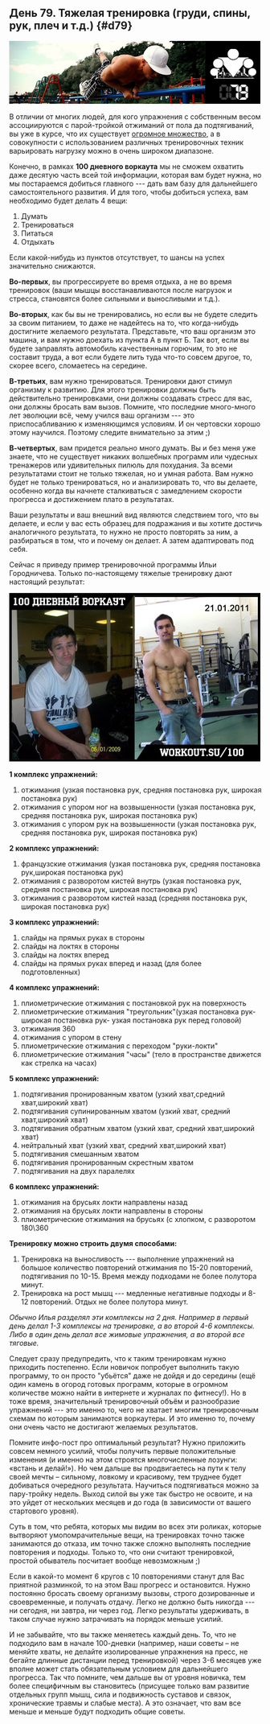 ## День 79. Тяжелая тренировка (груди, спины, рук, плеч и т.д.) {#d79}

![](src/img/79.jpg)

В отличии от многих людей, для кого упражнения с собственным весом ассоциируются с парой-тройкой отжиманий от пола да подтягиваний, вы уже в курсе, что их существует [огромное множество](http://workout.su/video/category/15), а в совокупности с использованием различных тренировочных техник варьировать нагрузку можно в очень широком диапазоне. 

Конечно, в рамках **100 дневного воркаута** мы не сможем охватить даже десятую часть всей той информации, которая вам будет нужна, но мы постараемся добиться главного --- дать вам базу для дальнейшего самостоятельного развития. И для того, чтобы добиться успеха, вам необходимо будет делать 4 вещи: 

1. Думать 
2. Тренироваться 
3. Питаться 
3. Отдыхать 

Если какой-нибудь из пунктов отсутствует, то шансы на успех значительно снижаются. 

**Во-первых**, вы прогрессируете во время отдыха, а не во время тренировок (ваши мышцы восстанавливаются после нагрузок и стресса, становятся более сильными и выносливыми и т.д.). 

**Во-вторых**, как бы вы не тренировались, но если вы не будете следить за своим питанием, то даже не надейтесь на то, что когда-нибудь достигните желаемого результата. Представьте, что ваш организм это машина, и вам нужно доехать из пункта А в пункт Б. Так вот, если вы будете заправлять автомобиль качественным горючим, то это не составит труда, а вот если будете лить туда что-то совсем другое, то, скорее всего, сломаетесь на середине. 

**В-третьих**, вам нужно тренироваться. Тренировки дают стимул организму к развитию. Для этого тренировки должны быть действительно тренировками, они должны создавать стресс для вас, они должны бросать вам вызов. Помните, что последние много-много лет эволюции всё, чему учился ваш организм --- это приспосабливанию к изменяющимся условиям. И он чертовски хорошо этому научился. Поэтому следите внимательно за этим ;) 

**В-четвертых**, вам придется реально много думать. Вы и без меня уже знаете, что не существует никаких волшебных программ или чудесных тренажеров или удивительных пилюль для похудания. За всеми результатами стоит не только тяжелая, но и умная работа. Вам нужно будет не только тренироваться, но и анализировать то, что вы делаете, особенно когда вы начнете сталкиваться с замедлением скорости прогресса и достижением плато в результатах. 

Ваши результаты и ваш внешний вид являются следствием того, что вы делаете, и если у вас есть образец для подражания и вы хотите достичь аналогичного результата, то нужно не просто повторять за ним, а разбираться в том, что и почему он делает. А затем адаптировать под себя. 

Сейчас я приведу пример тренировочной программы Ильи Городничева. Только по-настоящему тяжелые тренировку дают настоящий результат: 

![](src/img/79-1.jpg)

**1 комплекс упражнений:** 

1. отжимания (узкая постановка рук, средняя постановка рук, широкая постановка рук) 
2. отжимания с упором ног на возвышенности (узкая постановка рук, средняя постановка рук, широкая постановка рук) 
3. отжимания с упором рук на возвышенности (узкая постановка рук, средняя постановка рук, широкая постановка рук) 

**2 комплекс упражнений:** 

1. французские отжимания (узкая постановка рук, средняя постановка рук,широкая постановка рук) 
2. отжимания с разворотом кистей внутрь (узкая постановка рук, средняя постановка рук, широкая постановка рук) 
3. отжимания с разворотом кистей назад (средняя постановка рук, широкая постановка рук) 

**3 комплекс упражнений:** 

1. слайды на прямых руках в стороны 
2. слайды на локтях в стороны 
3. слайды на локтях вперед 
4. слайды на прямых руках вперед и назад (для более подготовленных) 

**4 комплекс упражнений:** 

1. плиометрические отжимания с постановкой рук на поверхность 
2. плиометрические отжимания "треугольник"(узкая постановка рук-широкая постановка рук- узкая постановка рук перед головой) 
3. отжимания 360 
4. отжимания с упором в стену 
5. плиометрические отжимания с переходом "руки-локти" 
6. плиометрические отжимания "часы" (тело в пространстве движется как стрелка на часах) 

**5 комплекс упражнений:** 

1. подтягивания пронированным хватом (узкий хват,средний хват,широкий хват) 
2. подтягивания супинированным хватом (узкий хват, средний хват,широкий хват) 
3. подтягивания обратным хватом (узкий хват, средний хват,широкий хват) 
4. нейтральный хват (узкий хват, средний хват,широкий хват) 
5. подтягивания смешанным хватом 
6. подтягивания пронированным скрестным хватом 
7. подтягивания на двух паралелях 

**6 комплекс упражнений:** 

1. отжимания на брусьях локти направлены назад 
2. отжимания на брусьях локти направлены в стороны 
3. плиометрические отжимания на брусьях (с хлопком, с разворотом 180\\360 

**Тренировку можно строить двумя способами:** 

1. Тренировка на выносливость --- выполнение упражнений на большое количество повторений отжимания по 15-20 повторений, подтягивания по 10-15. Время между подходами не более полутора минут. 
2. Тренировка на рост мышц --- медленные негативные подходы и 8-12 повторений. Отдых не более полутора минут. 

*Обычно Илья разделял эти комплексы на 2 дня. Например в первый день делал 1-3 комплексы на тренировке, а во второй 4-6 комплексы. Либо в один день делал все жимовые упражнения, а во второй все тяговые.* 

Следует сразу предупредить, что к таким тренировкам нужно приходить постепенно. Если новичок попробует выполнить такую программу, то он просто "убьётся" даже не дойдя и до середины (ещё один камень в огород готовых программ, которые в огромном количестве можно найти в интернете и журналах по фитнесу!). Но в тоже время, значительный тренировочный объём и разнообразие упражнений --- это именно то, чего не хватает многим тренировочным схемам по которым занимаются воркаутеры. И это именно то, почему они очень часто не достигают желаемых результатов. 

Помните инфо-пост про оптимальный результат? Нужно приложить совсем немного усилий, чтобы получить первые положительные изменения (и именно на этом строятся многочисленные лозунги: «встань и делай!»). Но чем дальше вы продвигаетесь на пути к телу своей мечты – сильному, ловкому и красивому, тем труднее будет добиваться очередного результата. Научиться подтягиваться можно за пару-тройку недель. Выход силой вы уже так быстро не освоите, и на это уйдет от нескольких месяцев и до года (в зависимости от вашего стартового уровня). 

Суть в том, что ребята, которых мы видим во всех эти роликах, которые вытворяют умопомрачительные вещи, на тренировках точно также занимаются до отказа, им точно также сложно выполнять последние повторения и подходы. Только то, что они считают тренировкой, простой обыватель посчитает вообще невозможным ;) 

Если в какой-то момент 6 кругов с 10 повторениями станут для Вас приятной разминкой, то на этом Ваш прогресс и остановится. Нужно постоянно бросать своему организму вызовы, строго дозированные и своевременные, и получать отдачу. Легко не должно быть никогда --- ни сегодня, ни завтра, ни через год. Легко результаты удерживать, в таком случае нужно затрачивать на порядок меньше усилий. 

И не забывайте, что вы также меняетесь каждый день. То, что не подходило вам в начале 100-дневки (например, наши советы – не меняйте хваты, не делайте изолированные упражнения на пресс, не бегайте длинные дистанции перед тренировкой) через 3-6 месяцев уже вполне может стать обязательным условием для дальнейшего прогресса. Так что помните, чем дальше вы от уровня новичка, тем более специфичным вы становитесь (присущее только вам развитие отдельных групп мышц, сила и подвижность суставов и связок, хронические травмы и слабые места). А это означает, что вам все меньше и меньше будут подходить общие советы. 

